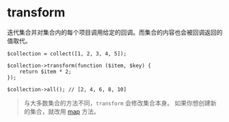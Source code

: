 # transform

迭代集合并对集合内的每个项目调用给定的回调。而集合的内容也会被回调返回的值取代。

```
$collection = collect([1, 2, 3, 4, 5]);

$collection->transform(function ($item, $key) {
    return $item * 2;
});

$collection->all(); // [2, 4, 6, 8, 10]
```

> 与大多数集合的方法不同，`transform` 会修改集合本身。
> 如果你想创建新的集合，就改用 [map](/collections/map.md) 方法。
